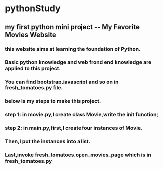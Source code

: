 # pythonStudy
## my first python mini project -- My Favorite Movies Website
### this website aims at learning the foundation of Python.
### Basic python knowledge and web frond end knowledge are applied to this project.
### You can find bootstrap,javascript and so on in fresh_tomatoes.py file.  
### below is my steps to make this project.

### step 1: in movie.py,I create class Movie,write the init function;
### step 2: in main.py,first,I create four instances of Movie.
###         Then,I put the instances into a list.
###         Last,invoke fresh_tomatoes.open_movies_page which is in fresh_tomatoes.py